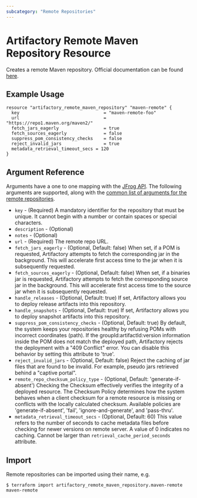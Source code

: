 ```yaml
---
subcategory: "Remote Repositories"
---
```

# Artifactory Remote Maven Repository Resource

Creates a remote Maven repository.
Official documentation can be found [here](https://www.jfrog.com/confluence/display/JFROG/Maven+Repository).

## Example Usage

```hcl
resource "artifactory_remote_maven_repository" "maven-remote" {
  key                                = "maven-remote-foo"
  url                                = "https://repo1.maven.org/maven2/"
  fetch_jars_eagerly                 = true
  fetch_sources_eagerly              = false
  suppress_pom_consistency_checks    = false
  reject_invalid_jars                = true
  metadata_retrieval_timeout_secs = 120
}
```

## Argument Reference

Arguments have a one to one mapping with the [JFrog API](https://www.jfrog.com/confluence/display/RTF/Repository+Configuration+JSON).
The following arguments are supported, along with the [common list of arguments for the remote repositories](remote.md).

* `key` - (Required) A mandatory identifier for the repository that must be unique. It cannot begin with a number or
  contain spaces or special characters.
* `description` - (Optional)
* `notes` - (Optional)
* `url` - (Required) The remote repo URL.
* `fetch_jars_eagerly` - (Optional, Default: false) When set, if a POM is requested, Artifactory attempts to fetch the corresponding jar in the background. This will accelerate first access time to the jar when it is subsequently requested.
* `fetch_sources_eagerly` - (Optional, Default: false) When set, if a binaries jar is requested, Artifactory attempts to fetch the corresponding source jar in the background. This will accelerate first access time to the source jar when it is subsequently requested.
* `handle_releases` - (Optional, Default: true) If set, Artifactory allows you to deploy release artifacts into this repository.
* `handle_snapshots` - (Optional, Default: true) If set, Artifactory allows you to deploy snapshot artifacts into this repository.
* `suppress_pom_consistency_checks` - (Optional, Default: true) By default, the system keeps your repositories healthy by refusing POMs with incorrect coordinates (path). If the groupId:artifactId:version information inside the POM does not match the deployed path, Artifactory rejects the deployment with a "409 Conflict" error. You can disable this behavior by setting this attribute to 'true'.
* `reject_invalid_jars` - (Optional, Default: false) Reject the caching of jar files that are found to be invalid. For example, pseudo jars retrieved behind a "captive portal".
* `remote_repo_checksum_policy_type` - (Optional, Default: 'generate-if-absent') Checking the Checksum effectively verifies the integrity of a deployed resource. The Checksum Policy determines how the system behaves when a client checksum for a remote resource is missing or conflicts with the locally calculated checksum. Available policies are 'generate-if-absent', 'fail', 'ignore-and-generate', and 'pass-thru'.
* `metadata_retrieval_timeout_secs` - (Optional, Default: 60) This value refers to the number of seconds to cache metadata files before checking for newer versions on remote server. A value of 0 indicates no caching. Cannot be larger than `retrieval_cache_period_seconds` attribute.

## Import

Remote repositories can be imported using their name, e.g.
```
$ terraform import artifactory_remote_maven_repository.maven-remote maven-remote
```

